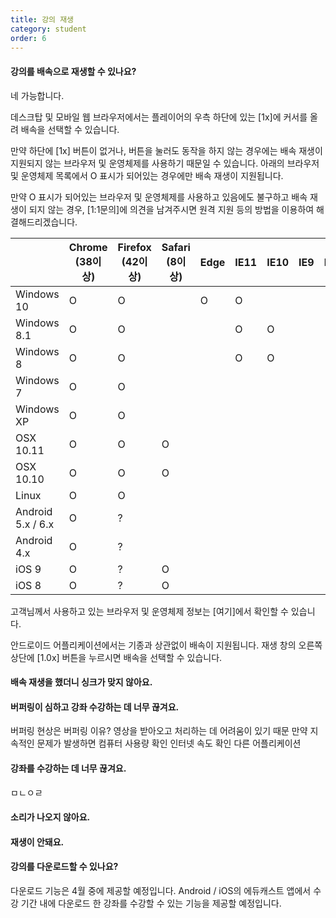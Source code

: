 ```yaml
---
title: 강의 재생
category: student
order: 6
---
```

#### 강의를 배속으로 재생할 수 있나요?
네 가능합니다.

데스크탑 및 모바일 웹 브라우저에서는 플레이어의 우측 하단에 있는
[1x]에 커서를 올려 배속을 선택할 수 있습니다.

만약 하단에 [1x] 버튼이 없거나, 버튼을 눌러도 동작을 하지 않는 경우에는 
배속 재생이 지원되지 않는 브라우저 및 운영체제를 사용하기 때문일 수 있습니다.
아래의 브라우저 및 운영체제 목록에서 O 표시가 되어있는 경우에만 배속 재생이 지원됩니다.

만약 O 표시가 되어있는 브라우저 및 운영체제를 사용하고 있음에도 불구하고
배속 재생이 되지 않는 경우, [1:1문의]에 의견을 남겨주시면 원격 지원 등의
방법을 이용하여 해결해드리겠습니다.

|                   | Chrome (38이상) | Firefox (42이상) | Safari (8이상) | Edge | IE11 | IE10 | IE9 | IE8 | Android Browser |
|-------------------|-----------------|------------------|----------------|------|------|------|-----|-----|-----------------|
| Windows 10        |        O        |         O        |                |   O  |   O  |      |     |     |                 |
| Windows 8.1       |        O        |         O        |                |      |   O  |   O  |     |     |                 |
| Windows 8         |        O        |         O        |                |      |   O  |   O  |     |     |                 |
| Windows 7         |        O        |         O        |                |      |      |      |     |     |                 |
| Windows XP        |        O        |         O        |                |      |      |      |     |     |                 |
| OSX 10.11         |        O        |         O        |        O       |      |      |      |     |     |                 |
| OSX 10.10         |        O        |         O        |        O       |      |      |      |     |     |                 |
| Linux             |        O        |         O        |                |      |      |      |     |     |                 |
| Android 5.x / 6.x |        O        |         ?        |                |      |      |      |     |     |        O        |
| Android 4.x       |        O        |         ?        |                |      |      |      |     |     |        O        |
| iOS 9             |        O        |         ?        |        O       |      |      |      |     |     |                 |
| iOS 8             |        O        |         ?        |        O       |      |      |      |     |     |                 |

고객님께서 사용하고 있는 브라우저 및 운영체제 정보는 [여기]에서 확인할 수 있습니다.

안드로이드 어플리케이션에서는 기종과 상관없이 배속이 지원됩니다.
재생 창의 오른쪽 상단에 [1.0x] 버튼을 누르시면 배속을 선택할 수 있습니다.

#### 배속 재생을 했더니 싱크가 맞지 않아요.


#### 버퍼링이 심하고 강좌 수강하는 데 너무 끊겨요.
버퍼링 현상은
버퍼링 이유?  영상을 받아오고 처리하는 데 어려움이 있기 때문
만약 지속적인 문제가 발생하면 
컴퓨터 사용량 확인
인터넷 속도 확인 
다른 어플리케이션 

#### 강좌를 수강하는 데 너무 끊겨요.
ㅁㄴㅇㄹ

#### 소리가 나오지 않아요.


#### 재생이 안돼요.


#### 강의를 다운로드할 수 있나요?
다운로드 기능은 4월 중에 제공할 예정입니다. Android / iOS의 에듀캐스트 앱에서 수강 기간 내에 다운로드 한 강좌를 수강할 수 있는 기능을 제공할 예정입니다.
